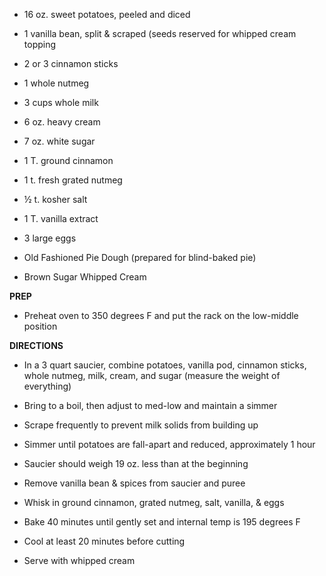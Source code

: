 -   16 oz. sweet potatoes, peeled and diced

-   1 vanilla bean, split & scraped (seeds reserved for whipped cream
    topping

-   2 or 3 cinnamon sticks

-   1 whole nutmeg

-   3 cups whole milk

-   6 oz. heavy cream

-   7 oz. white sugar

-   1 T. ground cinnamon

-   1 t. fresh grated nutmeg

-   ½ t. kosher salt

-   1 T. vanilla extract

-   3 large eggs

-   Old Fashioned Pie Dough (prepared for blind-baked pie)

-   Brown Sugar Whipped Cream

**PREP**

-   Preheat oven to 350 degrees F and put the rack on the low-middle
    position

**DIRECTIONS**

-   In a 3 quart saucier, combine potatoes, vanilla pod, cinnamon
    sticks, whole nutmeg, milk, cream, and sugar (measure the weight of
    everything)

-   Bring to a boil, then adjust to med-low and maintain a simmer

-   Scrape frequently to prevent milk solids from building up

-   Simmer until potatoes are fall-apart and reduced, approximately 1
    hour

-   Saucier should weigh 19 oz. less than at the beginning

-   Remove vanilla bean & spices from saucier and puree

-   Whisk in ground cinnamon, grated nutmeg, salt, vanilla, & eggs

-   Bake 40 minutes until gently set and internal temp is 195 degrees F

-   Cool at least 20 minutes before cutting

-   Serve with whipped cream
